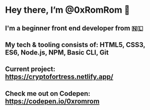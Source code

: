 # Hey there, I’m @0xRomRom 👋
## I'm a beginner front end developer from 🇳🇱
## My tech & tooling consists of: HTML5, CSS3, ES6, Node.js, NPM, Basic CLI, Git
## Current project: https://cryptofortress.netlify.app/
## Check me out on Codepen: https://codepen.io/0xromrom

<!---
0xRomRom/0xRomRom is a ✨ special ✨ repository because its `README.md` (this file) appears on your GitHub profile.
You can click the Preview link to take a look at your changes.
--->
